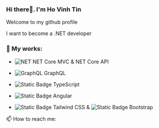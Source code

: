 ### Hi there👋. I'm Ho Vinh Tin

Welcome to my github profile

I want to become a .NET developer

### 🔭 My works:

- ![NET](https://img.shields.io/badge/NET-black?color=%23512BD4) NET Core MVC & NET Core API

- ![GraphQL](https://img.shields.io/badge/graphql-%23E10098?logo=graphql)
 GraphQL

- ![Static Badge](https://img.shields.io/badge/typescript-%233178C6?logo=typescript&logoColor=white&label=%20)
 TypeScript

- ![Static Badge](https://img.shields.io/badge/angular-%23ef0813?logo=angular) Angular

- ![Static Badge](https://img.shields.io/badge/tailwindcss-%2306B6D4?logo=tailwindcss&logoColor=white&label=%20)
 Tailwind CSS & ![Static Badge](https://img.shields.io/badge/bootstrap-%237952B3?logo=bootstrap&logoColor=white&label=%20)
 Bootstrap

📫 How to reach me:




